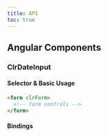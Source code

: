 ```yaml
---
title: API
toc: true
---
```


## Angular Components

### ClrDateInput

#### Selector & Basic Usage

<DocDemo toggle="false">

```html
<form clrForm>
  <!-- form controls -->
</form>
```

</DocDemo>

#### Bindings

<DocComponentApi component="ClrForm" item="bindings" />
